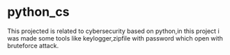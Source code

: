 # python_cs
This projected is related to cybersecurity based on python,in this project i was made some tools like keylogger,zipfile with password which open with bruteforce attack.
